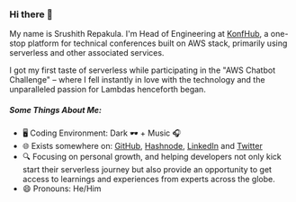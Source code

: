 ### Hi there 👋

My name is Srushith Repakula. I'm Head of Engineering at [KonfHub](https://konfhub.com/), a one-stop platform for technical conferences built on AWS stack, primarily using serverless and other associated services.

I got my first taste of serverless while participating in the "AWS Chatbot Challenge" –  where I fell instantly in love with the technology and the unparalleled passion for Lambdas henceforth began.



##### Some Things About Me:
- 🖥️ Coding Environment: Dark 🕶️ + Music 🎧 
- 🌐 Exists somewhere on: [GitHub](https://github.com/srushithR), [Hashnode](https://srushith.hashnode.dev/), [LinkedIn](https://www.linkedin.com/in/srushith/) and [Twitter](https://twitter.com/SrushithR)
- 🔍 Focusing on personal growth, and helping developers not only kick start their serverless journey but also provide an opportunity to get access to learnings and experiences from experts across the globe.
- 😄 Pronouns: He/Him

<!--
**SrushithR/SrushithR** is a ✨ _special_ ✨ repository because its `README.md` (this file) appears on your GitHub profile.

Here are some ideas to get you started:

- 🔭 I’m currently working on ...
- 🌱 I’m currently learning ...
- 👯 I’m looking to collaborate on ...
- 🤔 I’m looking for help with ...
- 💬 Ask me about ...
- 📫 How to reach me: ...
- 😄 Pronouns: ...
- ⚡ Fun fact: ...
-->
